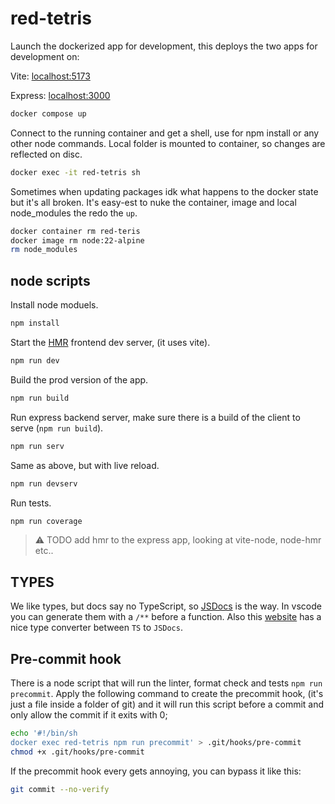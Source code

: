 # red-tetris

Launch the dockerized app for development, this deploys the two apps for development on:

Vite: [localhost:5173](http://localhost:5173)

Express: [localhost:3000](http://localhost:3000)

```bash
docker compose up
```

Connect to the running container and get a shell, use for npm install or any other node commands. Local folder is mounted to container, so changes are reflected on disc.

```bash
docker exec -it red-tetris sh
```

Sometimes when updating packages idk what happens to the docker state but it's all broken. It's easy-est to nuke the container, image and local node_modules the redo the `up`.

```bash
docker container rm red-teris
docker image rm node:22-alpine
rm node_modules
```

## node scripts

Install node moduels.

```bash
npm install
```

Start the [HMR](https://vite.dev/guide/features.html#hot-module-replacement) frontend dev server, (it uses vite).

```bash
npm run dev
```

Build the prod version of the app.

```bash
npm run build
```

Run express backend server, make sure there is a build of the client to serve (`npm run build`).

```bash
npm run serv
```

Same as above, but with live reload.

```bash
npm run devserv
```

Run tests.

```bash
npm run coverage
```

> :warning: TODO add hmr to the express app, looking at vite-node, node-hmr etc..

## TYPES

We like types, but docs say no TypeScript, so [JSDocs](https://www.typescriptlang.org/docs/handbook/jsdoc-supported-types.html#param-and-returns) is the way. In vscode you can generate them with a `/**` before a function. Also this [website](https://sethmac.com/typescript-to-jsdoc/) has a nice type converter between `TS` to `JSDocs`.

## Pre-commit hook

There is a node script that will run the linter, format check and tests `npm run precommit`. Apply the following command to create the precommit hook, (it's just a file inside a folder of git) and it will run this script before a commit and only allow the commit if it exits with 0;

```bash
echo '#!/bin/sh
docker exec red-tetris npm run precommit' > .git/hooks/pre-commit
chmod +x .git/hooks/pre-commit
```

If the precommit hook every gets annoying, you can bypass it like this:

```bash
git commit --no-verify
```
